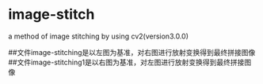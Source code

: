 # image-stitch
a method of image stitching by using cv2(version3.0.0)

##文件image-stitching是以左图为基准，对右图进行放射变换得到最终拼接图像
##文件image-stitching1是以右图为基准，对左图进行放射变换得到最终拼接图像
